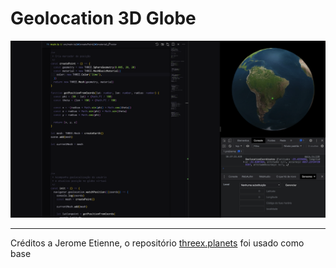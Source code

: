 # Geolocation 3D Globe

![Screenshot](assets/screenshot.png)

---

Créditos a Jerome Etienne, o repositório [threex.planets](https://github.com/jeromeetienne/threex.planets) foi usado como base